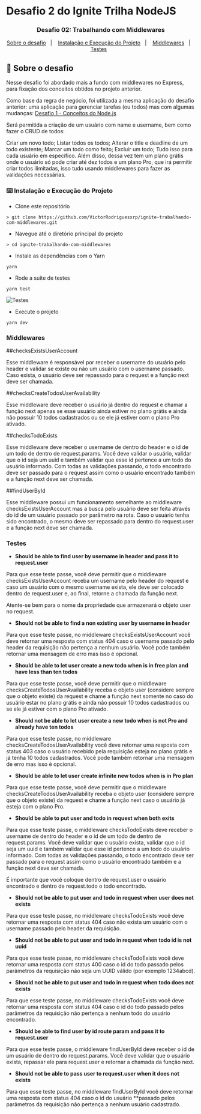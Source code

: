 # Desafio 2 do Ignite Trilha NodeJS


<h3 align="center">
  Desafio 02: Trabalhando com Middlewares
</h3>


<p align="center">
  <a href="#rocket-sobre-o-desafio">Sobre o desafio</a>&nbsp;&nbsp;&nbsp;|&nbsp;&nbsp;&nbsp;
  <a href="#keyboard-instalação-e-execução-do-projeto">Instalação e Execução do Projeto</a>&nbsp;&nbsp;&nbsp;|&nbsp;&nbsp;&nbsp;
  <a href="#Middlewares">Middlewares</a>&nbsp;&nbsp;&nbsp;|&nbsp;&nbsp;&nbsp;
  <a href="#testes">Testes</a>&nbsp;&nbsp;&nbsp;
</p>

## :rocket: Sobre o desafio

Nesse desafio foi abordado mais a fundo com middlewares no Express, para fixação dos conceitos obtidos no projeto anterior.

Como base da regra de negócio, foi utilizada a mesma aplicação do desafio anterior: uma aplicação para gerenciar tarefas (ou todos) mas 
com algumas mudanças: 
<a href="https://github.com/VictorRodriguesxrp/ignite-conceitos-nodejs"> Desafio 1 - Conceitos do Node.js </a>

Será permitida a criação de um usuário com name e username, bem como fazer o CRUD de todos:

Criar um novo todo;
Listar todos os todos;
Alterar o title e deadline de um todo existente;
Marcar um todo como feito;
Excluir um todo;
Tudo isso para cada usuário em específico. Além disso, dessa vez tem um plano grátis onde o usuário só pode criar até dez todos e 
um plano Pro, que irá permitir criar todos ilimitadas, isso tudo usando middlewares para fazer as validações necessárias.


### :keyboard: Instalação e Execução do Projeto

- Clone este repositório

```
> git clone https://github.com/VictorRodriguesxrp/ignite-trabalhando-com-middlewares.git
```

- Navegue até o diretório principal do projeto

```
> cd ignite-trabalhando-com-middlewares
```

- Instale as dependências com o Yarn

```
yarn
```

- Rode a suite de testes

```
yarn test
```

![Testes](https://user-images.githubusercontent.com/64935593/110723408-c3160100-81f2-11eb-8cc8-448b169c115d.PNG)


- Execute o projeto

```
yarn dev
```

### Middlewares

##checksExistsUserAccount

Esse middleware é responsável por receber o username do usuário pelo header e validar se existe ou não um usuário com o username passado. Caso exista, o usuário deve ser repassado para o request e a função next deve ser chamada.

##checksCreateTodosUserAvailability

Esse middleware deve receber o usuário já dentro do request e chamar a função next apenas se esse usuário ainda estiver no plano grátis e ainda não possuir 10 todos cadastrados ou se ele já estiver com o plano Pro ativado.

##checksTodoExists

Esse middleware deve receber o username de dentro do header e o id de um todo de dentro de request.params. Você deve validar o usuário, validar que o id seja um uuid e também validar que esse id pertence a um todo do usuário informado.
Com todas as validações passando, o todo encontrado deve ser passado para o request assim como o usuário encontrado também e a função next deve ser chamada.

##findUserById

Esse middleware possui um funcionamento semelhante ao middleware checksExistsUserAccount mas a busca pelo usuário deve ser feita através do id de um usuário passado por parâmetro na rota. Caso o usuário tenha sido encontrado, o mesmo deve ser repassado para dentro do request.user e a função next deve ser chamada.


### Testes

- **Should be able to find user by username in header and pass it to request.user**

Para que esse teste passe, você deve permitir que o middleware checksExistsUserAccount receba um username pelo header do request e caso um usuário com o mesmo username exista, ele deve ser colocado dentro de request.user e, ao final, retorne a chamada da função next.

Atente-se bem para o nome da propriedade que armazenará o objeto user no request.

- **Should not be able to find a non existing user by username in header**

Para que esse teste passe, no middleware checksExistsUserAccount você deve retornar uma resposta com status 404 caso o username passado pelo header da requisição não pertença a nenhum usuário. Você pode também retornar uma mensagem de erro mas isso é opcional.

- **Should be able to let user create a new todo when is in free plan and have less than ten todos**

Para que esse teste passe, você deve permitir que o middleware checksCreateTodosUserAvailability receba o objeto user (considere sempre que o objeto existe) da request e chame a função next somente no caso do usuário estar no plano grátis e ainda não possuir 10 todos cadastrados ou se ele já estiver com o plano Pro ativado.

- **Should not be able to let user create a new todo when is not Pro and already have ten todos**

Para que esse teste passe, no middleware checksCreateTodosUserAvailability você deve retornar uma resposta com status 403 caso o usuário recebido pela requisição esteja no plano grátis e já tenha 10 todos cadastrados. Você pode também retornar uma mensagem de erro mas isso é opcional.

- **Should be able to let user create infinite new todos when is in Pro plan**

Para que esse teste passe, você deve permitir que o middleware checksCreateTodosUserAvailability receba o objeto user (considere sempre que o objeto existe) da request e chame a função next caso o usuário já esteja com o plano Pro.

- **Should be able to put user and todo in request when both exits**

Para que esse teste passe, o middleware checksTodoExists deve receber o username de dentro do header e o id de um todo de dentro de request.params. Você deve validar que o usuário exista, validar que o id seja um uuid e também validar que esse id pertence a um todo do usuário informado.
Com todas as validações passando, o todo encontrado deve ser passado para o request assim como o usuário encontrado também e a função next deve ser chamada.

É importante que você coloque dentro de request.user o usuário encontrado e dentro de request.todo o todo encontrado.

- **Should not be able to put user and todo in request when user does not exists**

Para que esse teste passe, no middleware checksTodoExists você deve retornar uma resposta com status 404 caso não exista um usuário com o username passado pelo header da requisição.

- **Should not be able to put user and todo in request when todo id is not uuid**

Para que esse teste passe, no middleware checksTodoExists você deve retornar uma resposta com status 400 caso o id do todo passado pelos parâmetros da requisição não seja um UUID válido (por exemplo 1234abcd).

- **Should not be able to put user and todo in request when todo does not exists**

Para que esse teste passe, no middleware checksTodoExists você deve retornar uma resposta com status 404 caso o id do todo passado pelos parâmetros da requisição não pertença a nenhum todo do usuário encontrado.

- **Should be able to find user by id route param and pass it to request.user**

Para que esse teste passe, o middleware findUserById deve receber o id de um usuário de dentro do request.params. Você deve validar que o usuário exista, repassar ele para request.user e retornar a chamada da função next.

- **Should not be able to pass user to request.user when it does not exists**

Para que esse teste passe, no middleware findUserById você deve retornar uma resposta com status 404 caso o id do usuário **passado pelos parâmetros da requisição não pertença a nenhum usuário cadastrado.
